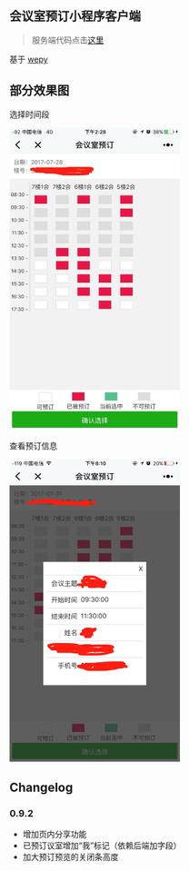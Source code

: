 ## 会议室预订小程序客户端

> 服务端代码点击[这里](https://github.com/jiayx/meeting-room-server)


基于 [wepy](https://github.com/wepyjs/wepy)

## 部分效果图
选择时间段

<img width="300" src="https://raw.githubusercontent.com/jiayx/meeting-room/master/image/image0.jpeg"/>

查看预订信息

<img width="300" src="https://raw.githubusercontent.com/jiayx/meeting-room/master/image/image1.jpeg"/>


## Changelog

### 0.9.2
* 增加页内分享功能
* 已预订议室增加“我”标记（依赖后端加字段）
* 加大预订预览的关闭条高度
